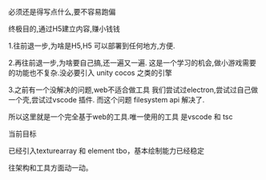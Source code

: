 必须还是得写点什么,要不容易跑偏

终极目的,通过H5建立内容,赚小钱钱

1.往前退一步,为啥是H5,H5 可以部署到任何地方,方便.

2.再往前退一步,为啥要自己搞,还一遍又一遍.
    这是一个学习的机会,做小游戏需要的功能也不复杂.没必要引入 unity cocos 之类的引擎

3.之前有一个没解决的问题,web不适合做工具
    我们尝试过electron,尝试过自己做一个壳,尝试过vscode 插件.
    而这个问题 filesystem api 解决了.

所以这里就是一个完全基于web的工具.唯一使用的工具 是vscode 和 tsc



当前目标

已经引入texturearray 和 element tbo，基本绘制能力已经稳定

往架构和工具方面动一动。
